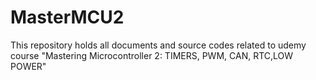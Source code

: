 # MasterMCU2
This repository holds all documents and source codes related to udemy course "Mastering Microcontroller 2: TIMERS, PWM, CAN, RTC,LOW POWER"
